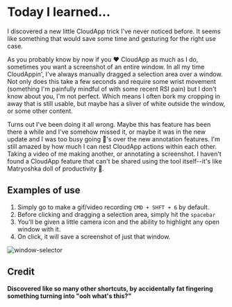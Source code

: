 # Today I learned...

I discovered a new little CloudApp trick I've never noticed before. It seems like something that would save some time and gesturing for
the right use case.


As you probably know by now if you ❤ CloudApp as much as I do, sometimes you want a screenshot of an entire window. In all my time CloudAppin', I've always manually dragged a selection area over a window. Not only does this take a few seconds and require some wrist movement (something I'm painfully mindful of with some recent RSI pain) but I don't know about you, I'm not perfect. Which means I often bork my cropping in away that is still usable, but maybe has a sliver of white outside the window, or some other content.

Turns out I've been doing it all wrong. Maybe this has feature has been there a while and I've somehow missed it, or maybe it was in the new update and I was too busy going 🍌's over the new annotation features. I'm still amazed by how much I can nest CloudApp actions within each other. Taking a video of me making another, or annotating a screenshot. I haven't found a CloudApp feature that can't be shared using the tool itself--it's like Matryoshka doll of productivity 🙌.

## Examples of use

1. Simply go to make a gif/video recording `CMD + SHFT + 6` by default.
1. Before clicking and dragging a selection area, simply hit the `spacebar`
1. You'll be given a little camera icon and the ability to highlight any open window with it.
1. On click, it will save a screenshot of just that window.


![window-selector](https://cl.ly/lyb4/download/Screen%20Recording%202017-08-11%20at%2008.33%20AM.gif)



## Credit

**Discovered like so many other shortcuts, by accidentally fat fingering something turning into "ooh what's this?"**
